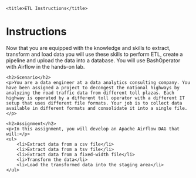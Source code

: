     <title>ETL Instructions</title>
</head>
<body>
    <h1>Instructions</h1>
    <p>Now that you are equipped with the knowledge and skills to extract, transform and load data you will use these skills to perform ETL, create a pipeline and upload the data into a database. You will use BashOperator with Airflow in the hands-on lab.</p>
    
    <h2>Scenario</h2>
    <p>You are a data engineer at a data analytics consulting company. You have been assigned a project to decongest the national highways by analyzing the road traffic data from different toll plazas. Each highway is operated by a different toll operator with a different IT setup that uses different file formats. Your job is to collect data available in different formats and consolidate it into a single file.</p>
    
    <h2>Assignment</h2>
    <p>In this assignment, you will develop an Apache Airflow DAG that will:</p>
    <ul>
        <li>Extract data from a csv file</li>
        <li>Extract data from a tsv file</li>
        <li>Extract data from a fixed-width file</li>
        <li>Transform the data</li>
        <li>Load the transformed data into the staging area</li>
    </ul>
</body>
